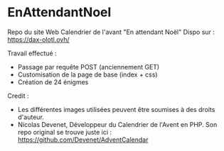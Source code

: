 # EnAttendantNoel
Repo du site Web Calendrier de l'avant "En attendant Noël"
Dispo sur : https://dax-olotl.ovh/

Travail effectué :
 - Passage par requête POST (anciennement GET)
 - Customisation de la page de base (index + css)
 - Création de 24 énigmes
 

Credit :
 - Les différentes images utilisées peuvent être soumises à des droits d'auteur.
 - Nicolas Devenet, Développeur du Calendrier de l'Avent en PHP.
Son repo original se trouve juste ici : https://github.com/Devenet/AdventCalendar
